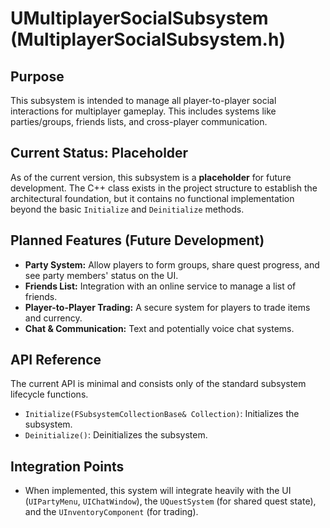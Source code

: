 # UMultiplayerSocialSubsystem (MultiplayerSocialSubsystem.h)

## Purpose
This subsystem is intended to manage all player-to-player social interactions for multiplayer gameplay. This includes systems like parties/groups, friends lists, and cross-player communication.

## Current Status: Placeholder
As of the current version, this subsystem is a **placeholder** for future development. The C++ class exists in the project structure to establish the architectural foundation, but it contains no functional implementation beyond the basic `Initialize` and `Deinitialize` methods.

## Planned Features (Future Development)
- **Party System:** Allow players to form groups, share quest progress, and see party members' status on the UI.
- **Friends List:** Integration with an online service to manage a list of friends.
- **Player-to-Player Trading:** A secure system for players to trade items and currency.
- **Chat & Communication:** Text and potentially voice chat systems.

## API Reference
The current API is minimal and consists only of the standard subsystem lifecycle functions.

- `Initialize(FSubsystemCollectionBase& Collection)`: Initializes the subsystem.
- `Deinitialize()`: Deinitializes the subsystem.

## Integration Points
- When implemented, this system will integrate heavily with the UI (`UIPartyMenu`, `UIChatWindow`), the `UQuestSystem` (for shared quest state), and the `UInventoryComponent` (for trading).
